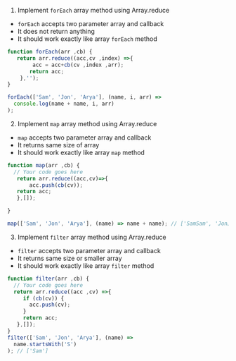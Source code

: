 1. Implement `forEach` array method using Array.reduce

- `forEach` accepts two parameter array and callback
- It does not return anything
- It should work exactly like array `forEach` method

```js
function forEach(arr ,cb) {
   return arr.reduce((acc,cv ,index) =>{
        acc = acc+cb(cv ,index ,arr);
       return acc;
    },'');
}

forEach(['Sam', 'Jon', 'Arya'], (name, i, arr) =>
  console.log(name + name, i, arr)
);
```

2. Implement `map` array method using Array.reduce

- `map` accepts two parameter array and callback
- It returns same size of array
- It should work exactly like array `map` method

```js
function map(arr ,cb) {
  // Your code goes here
   return arr.reduce((acc,cv)=>{
       acc.push(cb(cv));
   return acc;
   },[]);

}

map(['Sam', 'Jon', 'Arya'], (name) => name + name); // ['SamSam', 'JonJon', 'AryaArya']
```

3. Implement `filter` array method using Array.reduce

- `filter` accepts two parameter array and callback
- It returns same size or smaller array
- It should work exactly like array `filter` method

```js
function filter(arr ,cb) {
  // Your code goes here
  return arr.reduce((acc ,cv) =>{
     if (cb(cv)) {
       acc.push(cv);
     }
     return acc;
   },[]);
}
filter(['Sam', 'Jon', 'Arya'], (name) =>
  name.startsWith('S')
); // ['Sam']
```
